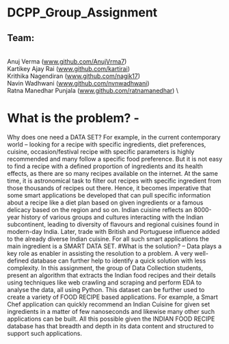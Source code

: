 # DCPP_Group_Assignment
## Team: 
\
Anuj Verma (www.github.com/AnujVrma7) \
Kartikey Ajay Rai (www.github.com/kartirai) \
Krithika Nagendiran (www.github.com/nagik17) \
Navin Wadhwani (www.github.com/nvnwadhwani) \
Ratna Manedhar Punjala (www.github.com/ratnamanedhar) \

# What is the problem? -
Why does one need a DATA SET? For example, in the current contemporary
world – looking for a recipe with specific ingredients, diet preferences, cuisine,
occasion/festival recipe with specific parameters is highly recommended and many
follow a specific food preference. But it is not easy to find a recipe with a defined
proportion of ingredients and its health effects, as there are so many recipes available on
the internet. At the same time, it is astronomical task to filter out recipes with specific
ingredient from those thousands of recipes out there. Hence, it becomes imperative that
some smart applications be developed that can pull specific information about a recipe
like a diet plan based on given ingredients or a famous delicacy based on the region and
so on.
Indian cuisine reflects an 8000-year history of various groups and cultures
interacting with the Indian subcontinent, leading to diversity of flavours and regional
cuisines found in modern-day India. Later, trade with British and Portuguese influence
added to the already diverse Indian cuisine. For all such smart applications the main
ingredient is a SMART DATA SET.
#What is the solution? –
Data plays a key role as enabler in assisting the resolution to a problem. A very
well-defined database can further help to identify a quick solution with less complexity.
In this assignment, the group of Data Collection students, present an algorithm that
extracts the Indian food recipes and their details using techniques like web crawling and
scraping and perform EDA to analyse the data, all using Python. This dataset can be
further used to create a variety of FOOD RECIPE based applications. For example, a
Smart Chef application can quickly recommend an Indian Cuisine for given set
ingredients in a matter of few nanoseconds and likewise many other such applications can
be built. All this possible given the INDIAN FOOD RECIPE database has that breadth
and depth in its data content and structured to support such applications.
